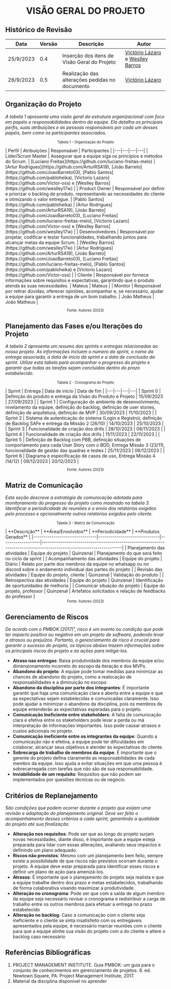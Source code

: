 <style>
  #my_table{
    margin-bottom: 0;
  }
</style>
<h1 align="center"><b>VISÃO GERAL DO PROJETO</b></h1>

## Histórico de Revisão

| **Data**   | **Versão** | **Descrição**                                              | **Autor**                                                                                                                                                                                                        |
| ---------- | ---------- | ---------------------------------------------------------- | ---------------------------------------------------------------------------------------------------------------------------------------------------------------------------------------------------------------- |
| 25/9/2023 | 0.4 | Inserção dos itens de Visão Geral do Projeto | [Victório Lázaro](https://github.com/Victor-oss) e [Weslley Barros](https://github.com/weslley17w) |
| 26/9/2023 | 0.5 | Realização das alterações pedidas no documento | [Victório Lázaro](https://github.com/Victor-oss) |


## Organização do Projeto

*A tabela 1 apresenta uma visão geral da estrutura organizacional com foco em papéis e responsabilidades dentro da equipe. Ela detalha os principais perfis, suas atribuições e as pessoas responsáveis por cada um desses papéis, bem como os participantes associados.*

<p style="display: flex; justify-content: center; font-size: 0.8em">Tabela 1 - Organização do Projeto</p>
| Perfil | Atribuições | Responsável | Participantes |
|---|---|---|---|
| Líder/Scrum Master | Assegurar que a equipe siga os princípios e métodos do Scrum. | [Luciano Freitas](https://github.com/luciano-freitas-melo) | [Artur Rodrigues](https://github.com/ArturRSA19), [João Barreto](https://github.com/JoaoBarreto03), [Pablo Santos](https://github.com/pabloheika), [Victorio Lazaro](https://github.com/Victor-oss) e [Weslley Barros](https://github.com/weslley17w) |
| Product Owner | Responsável por definir e priorizar o backlog de produto, representando as necessidades do cliente e otimizando o valor entregue. | [Pablo Santos](https://github.com/pabloheika) | [Artur Rodrigues](https://github.com/ArturRSA19), [João Barreto](https://github.com/JoaoBarreto03), [Luciano Freitas](https://github.com/luciano-freitas-melo), [Victorio Lazaro](https://github.com/Victor-oss) e [Weslley Barros](https://github.com/weslley17w)  |
| Desenvolvedores | Responsável por projetar, codificar e testar funcionalidades, trabalhando juntos para alcançar metas da equipe Scrum. | [Weslley Barros](https://github.com/weslley17w) | [Artur Rodrigues](https://github.com/ArturRSA19), [João Barreto](https://github.com/JoaoBarreto03), [Luciano Freitas](https://github.com/luciano-freitas-melo), [Pablo Santos](https://github.com/pabloheika) e [Victorio Lazaro](https://github.com/Victor-oss) |
| Cliente | Responsável por fornece informações sobre requisitos e expectativas, garantindo que o produto atenda às suas necessidades. | Mateus | Mateus |
| Monitor | Responsável por retirar dúvidas, oferecer opiniões, acompanhar e, se necessário, ajudar a equipe para garantir a entrega de um bom trabalho. | João Matheus | João Matheus |
<p style="display: flex; justify-content: center; font-size: 0.8em">Fonte: Autores (2023)</p>

## Planejamento das Fases e/ou Iterações do Projeto

*A tabela 2 apresenta um resumo das sprints e entregas relacionadas ao nosso projeto. As informações incluem o número da sprint, o nome da entrega associada, a data de início da sprint e a data de conclusão da sprint. Utilize esta tabela para acompanhar o progresso do projeto e garantir que todas as tarefas sejam concluídas dentro do prazo estabelecido.*

<p style="display: flex; justify-content: center; font-size: 0.8em">Tabela 2 - Cronograma do Projeto</p>
| Sprint | Entrega | Data de início | Data de fim |
|---|---|---|---|
| Sprint 0 | Definição do produto e entrega da Visão do Produto e Projeto | 15/09/2023 | 27/09/2023 |
| Sprint 1 | Configuração do ambiente de desenvolvimento, nivelamento da equipe, definição do backlog, definição de user stories, definição de arquitetura, definição de MVP | 30/09/2023 | 11/10/2023 |
| Sprint 2 | Sistema de autenticação do sistema (Login e Registro), definição de Backlog SAFe e entrega da Missão 2 (26/10) | 14/10/2023 | 25/10/2023 |
| Sprint 3 | Funcionalidade de criação dos drills | 28/10/2023 | 08/11/2023 |
| Sprint 4 | Funcionalidade de criação dos drills | 11/11/2023 | 22/11/2023 |
| Sprint 5 | Definição de Backlog com PBB, definição situações de comportamento para cada User Story com o BDD, Entrega Missão 3 (23/11), funcionalidade de gestão das quadras e testes | 25/11/2023 | 06/12/2023 |
| Sprint 6 | Diagrama e especificação de casos de uso, Entrega Missão 4 (14/12) | 09/12/2023 | 20/12/2023 |
<p style="display: flex; justify-content: center; font-size: 0.8em">Fonte: Autores (2023)</p>

## Matriz de Comunicação

*Esta seção descreve a estratégia de comunicação adotada para monitoramento do progresso do projeto como mostrado na tabela 3. Identificar a periodicidade de reuniões e o envio dos relatórios exigidos pelo processo e opcionalmente outros relatórios exigidos pelo cliente.*

<p style="display: flex; justify-content: center; font-size: 0.8em">Tabela 3 - Matriz de Comunicação</p>
| **Descrição**                 | **Área/Envolvidos**          | **Periodicidade** | **Produtos Gerados**                                                                                                |
|-------------------------------|------------------------------|-------------------|---------------------------------------------------------------------------------------------------------------------|
| Planejamento das atividades   | Equipe do projeto             | Quinzenal         | Planejamento do que será feito no ciclo da sprint                                                                   |
| Acompanhamento das atividades | Equipe do projeto            | Diário            | Relato por parte dos membros da equipe no whatsapp ou no discord sobre o andamento individual das partes do projeto |
| Revisão das atividades        | Equipe do projeto, cliente   | Quinzenal         | Validação do produto                                                                                                |
| Retrospectiva das atividades  | Equipe do projeto            | Quinzenal         | Identificação de oportunidades de melhoria                                                                          |
| Comunicar situação do projeto | Equipe do projeto, professor | Quinzenal            | Artefatos solicitados e relação de feedbacks do professor                                                           |
<p style="display: flex; justify-content: center; font-size: 0.8em; margin-top: 0">Fonte: Autores (2023)</p>

## Gerenciamento de Riscos

*De acordo com o PMBOK (2017)¹, risco é um evento ou condição que pode ter impacto positivo ou negativo em um projeto de software, podendo levar a atrasos ou prejuízos. Portanto, o gerenciamento de risco é crucial para garantir o sucesso do projeto, os tópicos abaixo trazem informações sobre os principais riscos do projeto e as ações para mitigá-los.*

- **Atraso nas entregas**: Baixa produtividade dos membros da equipe e/ou dimensionamento incorreto do escopo da iteração e dos MVPs.
- **Abandono do projeto**: A equipe pode tomar medidas para minimizar as chances de abandono do projeto, como a realocação de responsabilidades e a diminuição no escopo.
- **Abandono da disciplina por parte dos integrantes**: É importante garantir que haja uma comunicação clara e aberta entre a equipe e que as expectativas sejam estabelecidas e comunicadas claramente. Isso pode ajudar a minimizar o abandono da disciplina, pois os membros da equipe entenderão as expectativas esperadas para o projeto.
- **Comunicação Ineficiente entre stakeholders**: A falta de comunicação clara e efetiva entre os stakeholders pode levar a perda ou má interpretação de informações importantes. Isso pode causar atrasos e custos adicionais no projeto.
- **Comunicação ineficiente entre os integrantes da equipe**: Quando a comunicação não é efetiva, a equipe pode ter dificuldades em colaborar, alcançar seus objetivos e atender às expectativas do cliente.
- **Sobrecarga de trabalho de membros da equipe**: É importante que o gerente do projeto defina claramente as responsabilidades de cada membro da equipe. Isso ajuda a evitar situações em que uma pessoa é sobrecarregada com tarefas que não são de sua responsabilidade.
- **Inviabilidade de um requisito**:	Requisitos que não podem ser implementados por questões técnicas ou de negócio.

## Critérios de Replanejamento

*São condições que podem ocorrer durante o projeto que exijam uma revisão e adaptação do planejamento original. Deve ser feito o acompanhamento desses critérios a cada sprint, garantindo a qualidade do projeto até sua finalização.*

- **Alteração nos requisitos**: Pode ser que ao longo do projeto surjam novas necessidades, diante disso, é importante que a equipe esteja preparada para lidar com essas alterações, avaliando seus impactos e definindo um plano adequado.
- **Riscos não previstos**: Mesmo com um planejamento bem feito, sempre existe a possibilidade de que riscos não previstos ocorram durante o projeto. A equipe deve estar preparada para identificar esses riscos e definir um plano de ação para amenizá-los.
- **Atrasos**: É importante que o planejamento do projeto seja realista e que a equipe trabalhe dentro dos prazo e metas estabelecidos, trabalhando de forma colaborativa visando maximizar a produtividade.
- **Alteração no cronograma**: Pode ser que com a saída de algum membro da equipe seja necessário revisar o cronograma e redistribuir a carga de trabalho entre os outros membros para efetuar a entrega no prazo estabelecido
- **Alteração no backlog**: Caso a comunicação com o cliente seja ineficiente e o cliente se sinta insatisfeito com os entregáveis apresentados pela equipe, é necessário marcar reuniões com o cliente para que a equipe alinhe sua visão do projeto com a do cliente e altere o backlog caso necessário

## Referências Bibliográficas

1. PROJECT MANAGEMENT INSTITUTE. Guia PMBOK: um guia para o conjunto de conhecimentos em gerenciamento de projetos. 6. ed. Newtown Square, PA: Project Management Institute, 2017.
2. Material da disciplina disponivel no aprender
